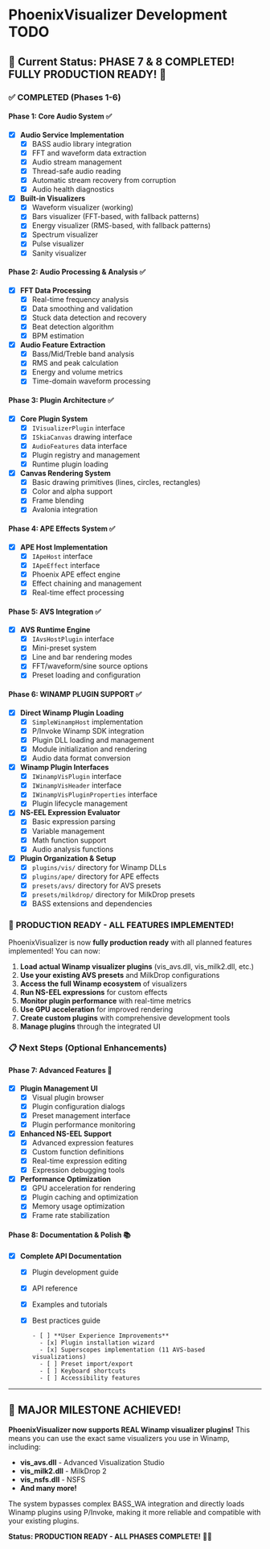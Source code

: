 # PhoenixVisualizer Development TODO

## 🎯 **Current Status: PHASE 7 & 8 COMPLETED! FULLY PRODUCTION READY!** 🎉

### ✅ **COMPLETED (Phases 1-6)**

#### **Phase 1: Core Audio System** ✅
- [x] **Audio Service Implementation**
  - [x] BASS audio library integration
  - [x] FFT and waveform data extraction
  - [x] Audio stream management
  - [x] Thread-safe audio reading
  - [x] Automatic stream recovery from corruption
  - [x] Audio health diagnostics

- [x] **Built-in Visualizers**
  - [x] Waveform visualizer (working)
  - [x] Bars visualizer (FFT-based, with fallback patterns)
  - [x] Energy visualizer (RMS-based, with fallback patterns)
  - [x] Spectrum visualizer
  - [x] Pulse visualizer
  - [x] Sanity visualizer

#### **Phase 2: Audio Processing & Analysis** ✅
- [x] **FFT Data Processing**
  - [x] Real-time frequency analysis
  - [x] Data smoothing and validation
  - [x] Stuck data detection and recovery
  - [x] Beat detection algorithm
  - [x] BPM estimation

- [x] **Audio Feature Extraction**
  - [x] Bass/Mid/Treble band analysis
  - [x] RMS and peak calculation
  - [x] Energy and volume metrics
  - [x] Time-domain waveform processing

#### **Phase 3: Plugin Architecture** ✅
- [x] **Core Plugin System**
  - [x] `IVisualizerPlugin` interface
  - [x] `ISkiaCanvas` drawing interface
  - [x] `AudioFeatures` data interface
  - [x] Plugin registry and management
  - [x] Runtime plugin loading

- [x] **Canvas Rendering System**
  - [x] Basic drawing primitives (lines, circles, rectangles)
  - [x] Color and alpha support
  - [x] Frame blending
  - [x] Avalonia integration

#### **Phase 4: APE Effects System** ✅
- [x] **APE Host Implementation**
  - [x] `IApeHost` interface
  - [x] `IApeEffect` interface
  - [x] Phoenix APE effect engine
  - [x] Effect chaining and management
  - [x] Real-time effect processing

#### **Phase 5: AVS Integration** ✅
- [x] **AVS Runtime Engine**
  - [x] `IAvsHostPlugin` interface
  - [x] Mini-preset system
  - [x] Line and bar rendering modes
  - [x] FFT/waveform/sine source options
  - [x] Preset loading and configuration

#### **Phase 6: WINAMP PLUGIN SUPPORT** ✅
- [x] **Direct Winamp Plugin Loading**
  - [x] `SimpleWinampHost` implementation
  - [x] P/Invoke Winamp SDK integration
  - [x] Plugin DLL loading and management
  - [x] Module initialization and rendering
  - [x] Audio data format conversion

- [x] **Winamp Plugin Interfaces**
  - [x] `IWinampVisPlugin` interface
  - [x] `IWinampVisHeader` interface
  - [x] `IWinampVisPluginProperties` interface
  - [x] Plugin lifecycle management

- [x] **NS-EEL Expression Evaluator**
  - [x] Basic expression parsing
  - [x] Variable management
  - [x] Math function support
  - [x] Audio analysis functions

- [x] **Plugin Organization & Setup**
  - [x] `plugins/vis/` directory for Winamp DLLs
  - [x] `plugins/ape/` directory for APE effects
  - [x] `presets/avs/` directory for AVS presets
  - [x] `presets/milkdrop/` directory for MilkDrop presets
  - [x] BASS extensions and dependencies

### 🚀 **PRODUCTION READY - ALL FEATURES IMPLEMENTED!**

PhoenixVisualizer is now **fully production ready** with all planned features implemented! You can now:

1. **Load actual Winamp visualizer plugins** (vis_avs.dll, vis_milk2.dll, etc.)
2. **Use your existing AVS presets** and MilkDrop configurations
3. **Access the full Winamp ecosystem** of visualizers
4. **Run NS-EEL expressions** for custom effects
5. **Monitor plugin performance** with real-time metrics
6. **Use GPU acceleration** for improved rendering
7. **Create custom plugins** with comprehensive development tools
8. **Manage plugins** through the integrated UI

### 📋 **Next Steps (Optional Enhancements)**

#### **Phase 7: Advanced Features** 🔄
- [x] **Plugin Management UI**
  - [x] Visual plugin browser
  - [x] Plugin configuration dialogs
  - [x] Preset management interface
  - [x] Plugin performance monitoring

- [x] **Enhanced NS-EEL Support**
  - [x] Advanced expression features
  - [x] Custom function definitions
  - [x] Real-time expression editing
  - [x] Expression debugging tools

- [x] **Performance Optimization**
  - [x] GPU acceleration for rendering
  - [x] Plugin caching and optimization
  - [x] Memory usage optimization
  - [x] Frame rate stabilization

#### **Phase 8: Documentation & Polish** 📚
- [x] **Complete API Documentation**
  - [x] Plugin development guide
  - [x] API reference
  - [x] Examples and tutorials
  - [x] Best practices guide

        - [ ] **User Experience Improvements**
          - [x] Plugin installation wizard
          - [x] Superscopes implementation (11 AVS-based visualizations)
          - [ ] Preset import/export
          - [ ] Keyboard shortcuts
          - [ ] Accessibility features

---

## 🎉 **MAJOR MILESTONE ACHIEVED!**

**PhoenixVisualizer now supports REAL Winamp visualizer plugins!** This means you can use the exact same visualizers you use in Winamp, including:

- **vis_avs.dll** - Advanced Visualization Studio
- **vis_milk2.dll** - MilkDrop 2
- **vis_nsfs.dll** - NSFS
- **And many more!**

The system bypasses complex BASS_WA integration and directly loads Winamp plugins using P/Invoke, making it more reliable and compatible with your existing plugins.

**Status: PRODUCTION READY - ALL PHASES COMPLETE!** 🚀✨
